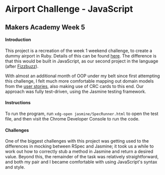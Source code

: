 # Airport Challenge - JavaScript
## Makers Academy Week 5

#### Introduction

This project is a recreation of the week 1 weekend challenge, to create a dummy airport in Ruby. Details of this can be found [here](https://github.com/peterwdj/airport_challenge). The difference is that this would be built in JavaScript, as our second project in the language (after [Fizzbuzz](https://github.com/peterwdj/fizzbuzzJavaScript)).

With almost an additional month of OOP under my belt since first attempting this challenge, I felt much more comfortable mapping out domain models from the [user stories](https://github.com/peterwdj/airport_challenge/blob/master/instructions.md), also making use of CRC cards to this end. Our approach was fully test-driven, using the Jasmine testing framework.


#### Instructions
To run the program, run ```xdg-open jasmine/SpecRunner.html``` to open the test file, and then visit the Chrome Developer Console to run the code.


#### Challenges
One of the biggest challenges with this project was getting used to the differences in mocking between RSpec and Jasmine; it took us a while to work out how to correctly stub a method in Jasmine and return a desired value. Beyond this, the remainder of the task was relatively straightforward, and both my pair and I became comfortable with using JavaScript's syntax and style. 
